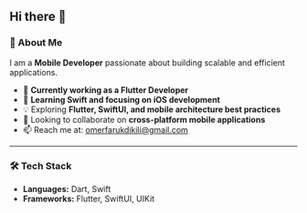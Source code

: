 ## Hi there 👋  

### 🚀 About Me  
I am a **Mobile Developer** passionate about building scalable and efficient applications.  

- 🔭 **Currently working as a Flutter Developer**  
- 🌱 **Learning Swift and focusing on iOS development**  
- 💡 Exploring **Flutter, SwiftUI, and mobile architecture best practices**  
- 🎯 Looking to collaborate on **cross-platform mobile applications**  
- 📫 Reach me at: [omerfarukdikili@gmail.com](mailto:omerfarukdikili@gmail.com)
---

### 🛠 Tech Stack  
- **Languages:** Dart, Swift
- **Frameworks:** Flutter, SwiftUI, UIKit

